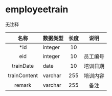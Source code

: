 # employeetrain

无注释


| 名称 | 数据类型 | 长度  |  说明 |
| :--: | :--- | :------: |  :----: |
|*id | integer| 10 |     |
|eid | integer| 10 |    员工编号 |
|trainDate | date| 10 |    培训日期 |
|trainContent | varchar| 255 |    培训内容 |
|remark | varchar| 255 |    备注 |
